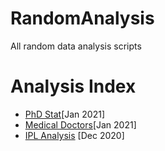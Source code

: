 # RandomAnalysis

All random data analysis scripts

# Analysis Index

* [PhD Stat](../main/scripts2021/phd_stat.py)[Jan 2021]
* [Medical Doctors](../main/scripts2021/health.py)[Jan 2021]
* [IPL Analysis](../main/scripts2020/ipl.py) [Dec 2020]
